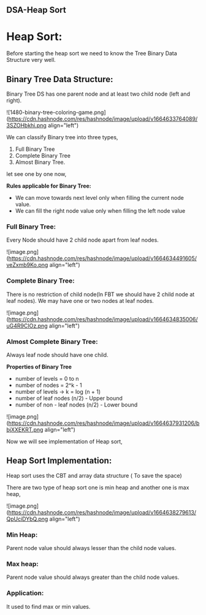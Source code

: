 ## DSA-Heap Sort

# Heap Sort:
Before starting the heap sort we need to know the Tree Binary Data Structure very well.

## Binary Tree Data Structure:

Binary Tree DS has one parent node and at least two child node (left and right).


![1480-binary-tree-coloring-game.png](https://cdn.hashnode.com/res/hashnode/image/upload/v1664633764089/3SZOHbkhi.png align="left")

We can classify Binary tree into three types,
1. Full Binary Tree
2. Complete Binary Tree
3. Almost Binary Tree.

let see one by one now,

**Rules applicable for Binary Tree:**

- We can move towards next level only when filling the current node value.
- We can fill the right node value only when filling the left node value

###  Full Binary Tree:
Every Node should have 2 child node apart from leaf nodes.

![image.png](https://cdn.hashnode.com/res/hashnode/image/upload/v1664634491605/veZxmb9Ko.png align="left")

### Complete Binary Tree:

There is no restriction of child node(In FBT we should have 2 child node at leaf nodes). We may have one or two nodes at leaf nodes.


![image.png](https://cdn.hashnode.com/res/hashnode/image/upload/v1664634835006/uG4R9CIOz.png align="left")

### Almost Complete Binary Tree:

Always leaf node should have one child.

**Properties of Binary Tree**

- number of levels = 0 to n
- number of nodes =  2^k - 1
- number of levels -> k = log (n + 1)
- number of leaf nodes (n/2) - Upper bound
- number of non - leaf nodes (n/2) - Lower bound


![image.png](https://cdn.hashnode.com/res/hashnode/image/upload/v1664637931206/bbjXXEKRT.png align="left")

Now we will see implementation of Heap sort,

## Heap Sort Implementation:

Heap sort uses the CBT and array data structure ( To save the space)

There are two type of heap sort one is min heap and another one is max heap,


![image.png](https://cdn.hashnode.com/res/hashnode/image/upload/v1664638279613/QpUciDYbQ.png align="left")

### Min Heap:

Parent node value should always lesser than the child node values.

### Max heap:

Parent node value should always greater than the child node values.

### Application:

It used to find max or min values.




